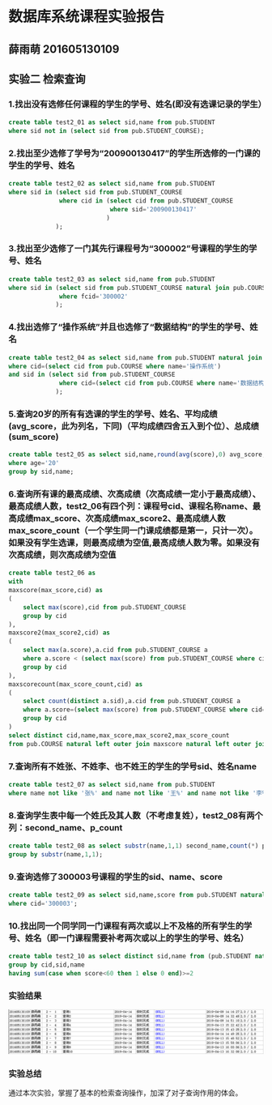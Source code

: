 # 数据库系统课程实验报告

## 薛雨萌 201605130109

## 实验二 检索查询

### 1.找出没有选修任何课程的学生的学号、姓名(即没有选课记录的学生）

~~~sql
create table test2_01 as select sid,name from pub.STUDENT
where sid not in (select sid from pub.STUDENT_COURSE);
~~~

### 2.找出至少选修了学号为“200900130417”的学生所选修的一门课的学生的学号、姓名

~~~sql
create table test2_02 as select sid,name from pub.STUDENT
where sid in (select sid from pub.STUDENT_COURSE
              where cid in (select cid from pub.STUDENT_COURSE
                            where sid='200900130417'
                           )
             );
~~~

### 3.找出至少选修了一门其先行课程号为“300002”号课程的学生的学号、姓名

~~~sql
create table test2_03 as select sid,name from pub.STUDENT
where sid in (select sid from pub.STUDENT_COURSE natural join pub.COURSE
              where fcid='300002'
             );
~~~

### 4.找出选修了“操作系统”并且也选修了“数据结构”的学生的学号、姓名

~~~sql
create table test2_04 as select sid,name from pub.STUDENT natural join pub.STUDENT_COURSE
where cid=(select cid from pub.COURSE where name='操作系统') 
and sid in (select sid from pub.STUDENT_COURSE
              where cid=(select cid from pub.COURSE where name='数据结构') 
             );
~~~

### 5.查询20岁的所有有选课的学生的学号、姓名、平均成绩(avg_score，此为列名，下同)（平均成绩四舍五入到个位）、总成绩(sum_score)

~~~sql
create table test2_05 as select sid,name,round(avg(score),0) avg_score,sum(score) sum_score from pub.STUDENT natural join pub.STUDENT_COURSE
where age='20'
group by sid,name;
~~~

### 6.查询所有课的最高成绩、次高成绩（次高成绩一定小于最高成绩）、最高成绩人数，test2_06有四个列：课程号cid、课程名称name、最高成绩max_score、次高成绩max_score2、最高成绩人数max_score_count（一个学生同一门课成绩都是第一，只计一次）。如果没有学生选课，则最高成绩为空值,最高成绩人数为零。如果没有次高成绩，则次高成绩为空值

~~~sql
create table test2_06 as
with
maxscore(max_score,cid) as
(
	select max(score),cid from pub.STUDENT_COURSE
	group by cid
),
maxscore2(max_score2,cid) as
(
	select max(a.score),a.cid from pub.STUDENT_COURSE a
	where a.score < (select max(score) from pub.STUDENT_COURSE where cid=a.cid)
	group by cid
),
maxscorecount(max_score_count,cid) as
(	
	select count(distinct a.sid),a.cid from pub.STUDENT_COURSE a
	where a.score=(select max(score) from pub.STUDENT_COURSE where cid=a.cid)
	group by cid
)
select distinct cid,name,max_score,max_score2,max_score_count
from pub.COURSE natural left outer join maxscore natural left outer join maxscore2 natural left outer join maxscorecount;
~~~

### 7.查询所有不姓张、不姓李、也不姓王的学生的学号sid、姓名name

~~~sql
create table test2_07 as select sid,name from pub.STUDENT
where name not like '张%' and name not like '王%' and name not like '李%';
~~~

### 8.查询学生表中每一个姓氏及其人数（不考虑复姓），test2_08有两个列：second_name、p_count

~~~sql
create table test2_08 as select substr(name,1,1) second_name,count(*) p_count from pub.STUDENT
group by substr(name,1,1);
~~~

### 9.查询选修了300003号课程的学生的sid、name、score

~~~sql
create table test2_09 as select sid,name,score from pub.STUDENT natural join pub.STUDENT_COURSE
where cid='300003';
~~~

### 10.找出同一个同学同一门课程有两次或以上不及格的所有学生的学号、姓名（即一门课程需要补考两次或以上的学生的学号、姓名）

```sql
create table test2_10 as select distinct sid,name from (pub.STUDENT natural join pub.STUDENT_COURSE)
group by cid,sid,name
having sum(case when score<60 then 1 else 0 end)>=2
```

### 实验结果

![1554624576198](1.png)

### 实验总结

通过本次实验，掌握了基本的检索查询操作，加深了对子查询作用的体会。